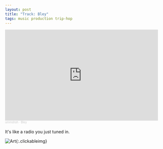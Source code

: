 ```yaml
---
layout: post
title: "Track: Bley"
tags: music production trip-hop
---
```

<iframe width="100%" height="300" scrolling="no" frameborder="no" allow="autoplay" src="https://w.soundcloud.com/player/?url=https%3A//api.soundcloud.com/tracks/1716682158&color=%2380ac70&auto_play=false&hide_related=false&show_comments=true&show_user=true&show_reposts=false&show_teaser=true&visual=true"></iframe><div style="font-size: 10px; color: #cccccc;line-break: anywhere;word-break: normal;overflow: hidden;white-space: nowrap;text-overflow: ellipsis; font-family: Interstate,Lucida Grande,Lucida Sans Unicode,Lucida Sans,Garuda,Verdana,Tahoma,sans-serif;font-weight: 100;"><a href="https://soundcloud.com/ummshsh" title="ummshsh" target="_blank" style="color: #cccccc; text-decoration: none;">ummshsh</a> · <a href="https://soundcloud.com/ummshsh/bley" title="Bley" target="_blank" style="color: #cccccc; text-decoration: none;">Bley</a></div>

<!--more-->
<br>
It's like a radio you just tuned in.

![Art]({{site.url}}/assets/images/bley_cover.png){:.clickableimg}